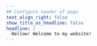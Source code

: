 ```yaml
---
## Configure header of page
text_align_right: false
show_title_as_headline: false
headline: |
  Hellow! Welcome to my website!
---
```

